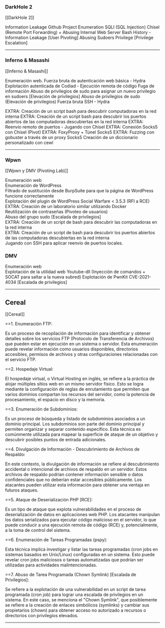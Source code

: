### DarkHole 2
[[DarkHole 2]]

Information Leakage
Github Project Enumeration
SQLI (SQL Injection)
Chisel (Remote Port Forwarding) + Abusing Internal Web Server
Bash History - Information Leakage [User Pivoting]
Abusing Sudoers Privilege [Privilege Escalation]

---

### Inferno & Masashi
[[Inferno & Masashi]]

Enumeración web.
Fuerza bruta de autenticación web básica - Hydra 
Explotación autenticada de Codiad - Ejecución remota de código 
Fuga de información
Abuso de privilegios de sudo para asignar un nuevo privilegio en sudoers [Elevación de privilegios] 
Abuso de privilegios de sudo (Elevación de privilegios)
Fuerza bruta SSH - Hydra 

EXTRA: Creación de un script bash para descubrir computadoras en la red interna 
EXTRA: Creación de un script bash para descubrir los puertos abiertos de las computadoras
descubiertas en la red interna 
EXTRA: Reenvío remoto de puertos - Jugando con Chisel 
EXTRA: Conexión Socks5 con Chisel (Pivot) 
EXTRA: FoxyProxy + Túnel Socks5 
EXTRA: Fuzzing con gobuster a través de un proxy Socks5 Creación de un diccionario personalizado con cewl 

---
### Wpwn 
[[Wpwn y DMV (Pivoting Lab)]]

Enumeración web  
Enumeración de WordPress  
Filtrado de sustitución desde BurpSuite para que la página de WordPress funcione correctamente  
Explotación del plugin de WordPress Social Warfare < 3.5.3 (RFI a RCE)  
EXTRA: Creación de un laboratorio similar utilizando Docker  
Reutilización de contraseñas (Pivoteo de usuarios)  
Abuso del grupo sudo [Escalada de privilegios]  
EXTRA: Creación de un script de bash para descubrir las computadoras en la red interna  
EXTRA: Creación de un script de bash para descubrir los puertos abiertos de las computadoras descubiertas en la red interna  
Jugando con SSH para aplicar reenvío de puertos locales.

### DMV 

Enumeración web  
Explotación de la utilidad web Youtube-dll (Inyección de comandos + SOCAT para saltar a la nueva subred) 
Explotación de PwnKit CVE-2021-4034 [Escalada de privilegios]

---

## Cereal

[[Cereal]]

==1. Enumeración FTP: 

Es un proceso de recopilación de información para identificar y obtener detalles sobre los servicios FTP (Protocolo de Transferencia de Archivos) que pueden estar en ejecución en un sistema o servidor. Esta enumeración puede revelar información como usuarios disponibles, directorios accesibles, permisos de archivos y otras configuraciones relacionadas con el servicio FTP.
   
==2. Hospedaje Virtual: 

El hospedaje virtual, o Virtual Hosting en inglés, se refiere a la práctica de alojar múltiples sitios web en un mismo servidor físico. Esto se logra mediante la configuración de reglas de enrutamiento que permiten que varios dominios compartan los recursos del servidor, como la potencia de procesamiento, el espacio en disco y la memoria.

==3. Enumeración de Subdominios: 

Es un proceso de búsqueda y listado de subdominios asociados a un dominio principal. Los subdominios son parte del dominio principal y permiten organizar y separar contenido específico. Esta técnica es comúnmente utilizada para mapear la superficie de ataque de un objetivo y descubrir posibles puntos de entrada adicionales.

==4. Divulgación de Información - Descubrimiento de Archivos de Respaldo: 

En este contexto, la divulgación de información se refiere al descubrimiento accidental o intencional de archivos de respaldo en un servidor. Estos archivos de respaldo podrían contener información sensible o datos confidenciales que no deberían estar accesibles públicamente. Los atacantes pueden utilizar esta información para obtener una ventaja en futuros ataques.
    
==5. Ataque de Deserialización PHP [RCE]: 

Es un tipo de ataque que explota vulnerabilidades en el proceso de deserialización de datos en aplicaciones web PHP. Los atacantes manipulan los datos serializados para ejecutar código malicioso en el servidor, lo que puede conducir a una ejecución remota de código (RCE) y, potencialmente, a la toma de control del sistema.
    
==6. Enumeración de Tareas Programadas (pspy): 

Esta técnica implica investigar y listar las tareas programadas (cron jobs en sistemas basados en Unix/Linux) configuradas en un sistema. Esto puede revelar cron jobs maliciosos o tareas automatizadas que podrían ser utilizadas para actividades malintencionadas.
    
==7. Abuso de Tarea Programada (Chown Symlink) [Escalada de Privilegios]: 

Se refiere a la explotación de una vulnerabilidad en un script de tarea programada (cron job) para lograr una escalada de privilegios en un sistema. En este caso, se menciona el "Chown Symlink", que posiblemente se refiere a la creación de enlaces simbólicos (symlinks) y cambiar sus propietarios (chown) para obtener acceso no autorizado a recursos o directorios con privilegios elevados.

---
